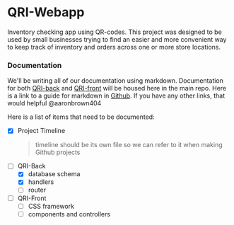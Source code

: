# QRI-Webapp

Inventory checking app using QR-codes. This project was designed to be used by small businesses trying to find an easier and more convenient way to keep track of inventory and orders across one or more store locations.

### Documentation

We'll be writing all of our documentation using markdown. Documentation for both [QRI-back](https://github.com/TwoAs/QRI-Back) and [QRI-front](https://github.com/TwoAs/QRI-Front) will be housed here in the main repo. Here is a link to a guide for markdown in [Github](https://guides.github.com/features/mastering-markdown/). If you have any other links, that would helpful @aaronbrown404

Here is a list of items that need to be documented:

- [x] Project Timeline
  > timeline should be its own file so we can refer to it when making Github projects
- [ ] QRI-Back
  - [x] database schema
  - [x] handlers
  - [ ] router
- [ ] QRI-Front
  - [ ] CSS framework
  - [ ] components and controllers
